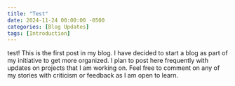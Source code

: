 ```yaml
---
title: "Test"
date: 2024-11-24 00:00:00 -0500
categories: [Blog Updates]
tags: [Introduction]
---
```


test! This is the first post in my blog. I have decided to start a blog as part of my initiative to get more organized. I plan to post here frequently with updates on projects that I am working on. Feel free to comment on any of my stories with criticism or feedback as I am open to learn.